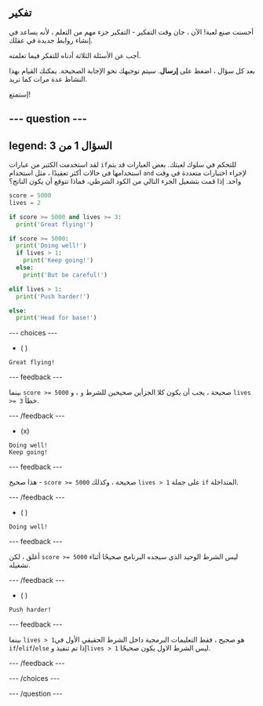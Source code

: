 ## تفكير

أحسنت صنع لعبة!  الآن ، حان وقت التفكير - التفكير جزء مهم من التعلم ، لأنه يساعد في إنشاء روابط جديدة في عقلك.

أجب عن الأسئلة الثلاثة أدناه للتفكر فيما تعلمته.

بعد كل سؤال ، اضغط على **إرسال**. سيتم توجيهك نحو الإجابة الصحيحة. يمكنك القيام بهذا النشاط عدة مرات كما تريد.

إستمتع!

--- question ---
---
legend: السؤال 1 من 3
---

لقد استخدمت الكثير من عبارات `if`للتحكم في سلوك لعبتك. بعض العبارات قد يتم استخدامها في حالات أكثر تعقيدًا ، مثل استخدام `and` لإجراء اختبارات متعددة في وقت واحد. إذا قمت بتشغيل الجزء التالي من الكود الشرطي، فماذا تتوقع أن يكون الناتج؟

```python
score = 5000
lives = 2

if score >= 5000 and lives >= 3:
  print('Great flying!')

if score >= 5000: 
  print('Doing well!')
  if lives > 1:
    print('Keep going!')
  else:
    print('But be careful!')

elif lives > 1:
  print('Push harder!')

else:
  print('Head for base!')
```

--- choices ---

- ( )
```
Great flying!
```
  --- feedback ---

بينما `score >= 5000` صحيحة ، يجب أن يكون كلا الجزأين صحيحين للشرط `و` ، و `lives >= 3` خطأ.

  --- /feedback ---

- (x)
```
Doing well!
Keep going!
```
  --- feedback ---

هذا صحيح - `score >= 5000` صحيحة ، وكذلك `lives > 1` على جملة `if` المتداخلة.

  --- /feedback ---

- ( )
```
Doing well!
```
  --- feedback ---

أغلق ، لكن `score >= 5000` ليس الشرط الوحيد الذي سيجده البرنامج صحيحًا أثناء تشغيله.

  --- /feedback ---

- ( )
```
Push harder!
```
  --- feedback ---

بينما `lives > 1`هو صحيح ، فقط التعليمات البرمجية داخل الشرط الحقيقي الأول في `if`/`elif`/`else` إذا تم تنفيذ و`lives > 1` ليس الشرط الاول يكون صحيحًا.

  --- /feedback ---

--- /choices ---

--- /question ---
